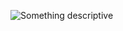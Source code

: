 ![Something descriptive](https://www.gemlux.com/sca-dev-aconcagua/extensions/GemLux/GemLux_2019/1.0.0/img/home-leading-section/GEM-building.jpg)
